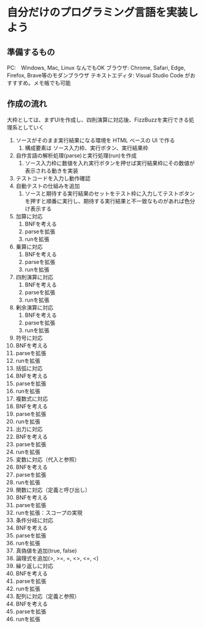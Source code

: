 # 自分だけのプログラミング言語を実装しよう

## 準備するもの

PC:　Windows, Mac, Linux なんでもOK
ブラウザ: Chrome, Safari, Edge, Firefox, Brave等のモダンブラウザ
テキストエディタ: Visual Studio Code がおすすすめ。メモ帳でも可能

## 作成の流れ

大枠としては、まずUIを作成し、四則演算に対応後、FizzBuzzを実行できる処理系としていく

1. ソースがそのまま実行結果になる環境を HTML ベースの UI で作る
   1. 構成要素は ソース入力枠、実行ボタン、実行結果枠
2. 自作言語の解析処理(parse)と実行処理(run)を作成
   1. ソース入力枠に数値を入れ実行ボタンを押せば実行結果枠にその数値が表示される動きを実装
3. テストコードを入力し動作確認
4. 自動テストの仕組みを追加
   1. ソースと期待する実行結果のセットをテスト枠に入力してテストボタンを押すと順番に実行し、期待する実行結果と不一致なものがあれば色分け表示する
5. 加算に対応
   1. BNFを考える
   2. parseを拡張
   3. runを拡張
6. 乗算に対応
   1. BNFを考える
   2. parseを拡張
   3. runを拡張
7. 四則演算に対応
   1. BNFを考える
   2. parseを拡張
   3. runを拡張
8. 剰余演算に対応
   1. BNFを考える
   2. parseを拡張
   3. runを拡張
9.  符号に対応
   1. BNFを考える
   2. parseを拡張
   3. runを拡張
10. 括弧に対応
   1. BNFを考える
   2. parseを拡張
   3. runを拡張
11. 複数式に対応
   1. BNFを考える
   2. parseを拡張
   3. runを拡張
12. 出力に対応
   1. BNFを考える
   2. parseを拡張
   3. runを拡張
13. 変数に対応（代入と参照）
   1. BNFを考える
   2. parseを拡張
   3. runを拡張
14. 関数に対応（定義と呼び出し）
   1. BNFを考える
   2. parseを拡張
   3. runを拡張：スコープの実現
15. 条件分岐に対応
   1. BNFを考える
   2. parseを拡張
   3. runを拡張
   4. 真偽値を追加(true, false)
   5. 論理式を追加(>, >=, =, <>, <=, <)
16. 繰り返しに対応
   1. BNFを考える
   2. parseを拡張
   3. runを拡張
17. 配列に対応（定義と参照）
   1. BNFを考える
   2. parseを拡張
   3. runを拡張
